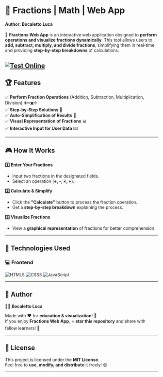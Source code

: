 # 🧮 Fractions | Math | Web App  
#### Author: Bocaletto Luca

🚀 **Fractions Web App** is an interactive web application designed to **perform operations and visualize fractions dynamically**. This tool allows users to **add, subtract, multiply, and divide fractions**, simplifying them in real-time and providing **step-by-step breakdowns** of calculations.  

[![Test Online](https://img.shields.io/badge/Test%20Online-Click%20Here-brightgreen?style=for-the-badge)](https://bocaletto-luca.github.io/Fractions-Math/)
---

## 🏆 Features  

✅ **Perform Fraction Operations** (Addition, Subtraction, Multiplication, Division) ➕➖✖️➗  
✅ **Step-by-Step Solutions** 📝  
✅ **Auto-Simplification of Results** 🔢  
✅ **Visual Representation of Fractions** 📊  
✅ **Interactive Input for User Data** ⌨️  

---

## 🎮 How It Works  

**1️⃣ Enter Your Fractions**  
   - Input two fractions in the designated fields.  
   - Select an operation (**+, -, ×, ÷**).  

**2️⃣ Calculate & Simplify**  
   - Click the **"Calculate"** button to process the fraction operation.  
   - Get a **step-by-step breakdown** explaining the process.  

**3️⃣ Visualize Fractions**  
   - View a **graphical representation** of fractions for better comprehension.  

---

## 🔗 Technologies Used  

### 💻 **Frontend**  

![HTML5](https://img.shields.io/badge/HTML5-%23E34F26.svg?&style=flat&logo=html5&logoColor=white)
![CSS3](https://img.shields.io/badge/CSS3-%231572B6.svg?&style=flat&logo=css3&logoColor=white)
![JavaScript](https://img.shields.io/badge/JavaScript-%23F7DF1E.svg?&style=flat&logo=javascript&logoColor=black)

---

## 📜 Author  

**👨‍💻 Bocaletto Luca**  

Made with ❤️ for **education & visualization**! 🧮  
If you enjoy **Fractions Web App**, ⭐ **star this repository** and share with fellow learners! 🚀  

---

## 🔗 License  

This project is licensed under the **MIT License**.  
Feel free to **use, modify, and distribute** it freely! 😊  

---
